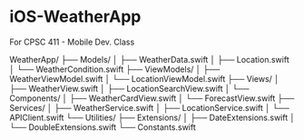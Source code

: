 # iOS-WeatherApp

For CPSC 411 - Mobile Dev. Class


WeatherApp/
├── Models/
│   ├── WeatherData.swift
│   ├── Location.swift
│   └── WeatherCondition.swift
├── ViewModels/
│   ├── WeatherViewModel.swift
│   └── LocationViewModel.swift
├── Views/
│   ├── WeatherView.swift
│   ├── LocationSearchView.swift
│   └── Components/
│       ├── WeatherCardView.swift
│       └── ForecastView.swift
├── Services/
│   ├── WeatherService.swift
│   ├── LocationService.swift
│   └── APIClient.swift
└── Utilities/
    ├── Extensions/
    │   ├── DateExtensions.swift
    │   └── DoubleExtensions.swift
    └── Constants.swift
